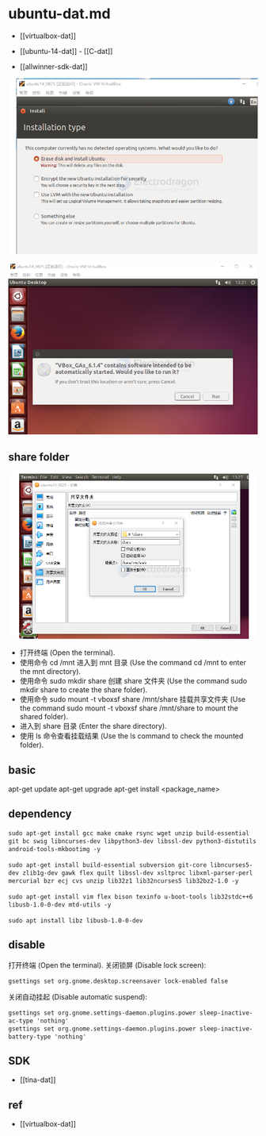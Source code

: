 
# ubuntu-dat.md

- [[virtualbox-dat]]

- [[ubuntu-14-dat]] - [[C-dat]]

- [[allwinner-sdk-dat]]

![](2025-07-14-23-09-16.png)

![](2025-07-14-23-09-43.png)


## share folder 

![](2025-07-14-23-10-07.png)

- 打开终端 (Open the terminal).
- 使用命令 cd /mnt 进入到 mnt 目录 (Use the command cd /mnt to enter the mnt directory).
- 使用命令 sudo mkdir share 创建 share 文件夹 (Use the command sudo mkdir share to create the share folder).
- 使用命令 sudo mount -t vboxsf share /mnt/share 挂载共享文件夹 (Use the command sudo mount -t vboxsf share /mnt/share to mount the shared folder).
- 进入到 share 目录 (Enter the share directory).
- 使用 ls 命令查看挂载结果 (Use the ls command to check the mounted folder).

## basic 

apt-get update
apt-get upgrade
apt-get install <package_name>

## dependency

    sudo apt-get install gcc make cmake rsync wget unzip build-essential git bc swig libncurses-dev libpython3-dev libssl-dev python3-distutils android-tools-mkbootimg -y

    sudo apt-get install build-essential subversion git-core libncurses5-dev zlib1g-dev gawk flex quilt libssl-dev xsltproc libxml-parser-perl mercurial bzr ecj cvs unzip lib32z1 lib32ncurses5 lib32bz2-1.0 -y

    sudo apt-get install vim flex bison texinfo u-boot-tools lib32stdc++6 libusb-1.0-0-dev mtd-utils -y

    sudo apt install libz libusb-1.0-0-dev


## disable 

打开终端 (Open the terminal).
关闭锁屏 (Disable lock screen):

    gsettings set org.gnome.desktop.screensaver lock-enabled false

关闭自动挂起 (Disable automatic suspend):

    gsettings set org.gnome.settings-daemon.plugins.power sleep-inactive-ac-type 'nothing'
    gsettings set org.gnome.settings-daemon.plugins.power sleep-inactive-battery-type 'nothing'

## SDK 

- [[tina-dat]]

## ref 

- [[virtualbox-dat]]